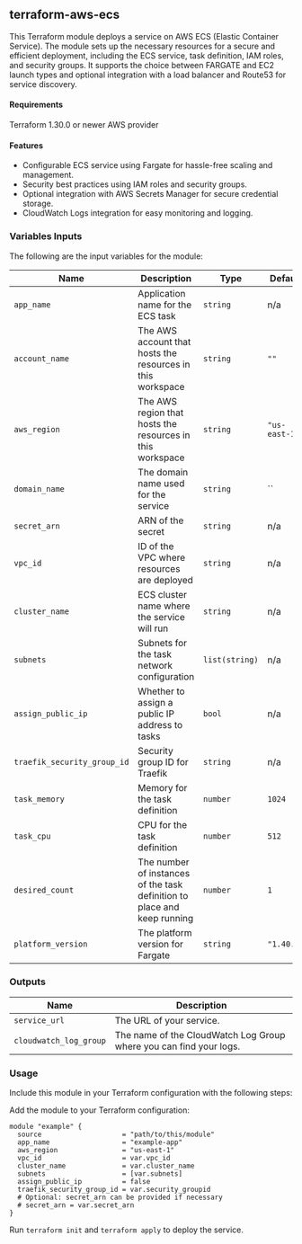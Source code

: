 ## terraform-aws-ecs
This Terraform module deploys a service on AWS ECS (Elastic Container Service). The module sets up the necessary resources for a secure and efficient deployment, including the ECS service, task definition, IAM roles, and security groups. It supports the choice between FARGATE and EC2 launch types and optional integration with a load balancer and Route53 for service discovery.

#### Requirements

Terraform 1.30.0 or newer
AWS provider

#### Features
- Configurable ECS service using Fargate for hassle-free scaling and management.
- Security best practices using IAM roles and security groups.
- Optional integration with AWS Secrets Manager for secure credential storage.
- CloudWatch Logs integration for easy monitoring and logging.

### Variables Inputs

The following are the input variables for the module:

| Name                      | Description                                                   | Type          | Default                                     | Required |
|---------------------------|---------------------------------------------------------------|---------------|---------------------------------------------|:--------:|
| `app_name`                | Application name for the ECS task                             | `string`      | n/a                                         |    yes   |
| `account_name`            | The AWS account that hosts the resources in this workspace    | `string`      | `""`                                        |    no    |
| `aws_region`              | The AWS region that hosts the resources in this workspace     | `string`      | `"us-east-1"`                               |    no    |
| `domain_name`             | The domain name used for the service                          | `string`      | `` |    no    |
| `secret_arn`              | ARN of the  secret                                     | `string`      | n/a                                         |    yes   |
| `vpc_id`                  | ID of the VPC where resources are deployed                    | `string`      | n/a                                         |    yes   |
| `cluster_name`            | ECS cluster name where the service will run                   | `string`      | n/a                                         |    yes   |
| `subnets`                 | Subnets for the task network configuration                    | `list(string)`| n/a                                         |    yes   |
| `assign_public_ip`        | Whether to assign a public IP address to tasks                | `bool`        | n/a                                         |    yes   |
| `traefik_security_group_id`| Security group ID for Traefik                                | `string`      | n/a                                         |    yes   |
| `task_memory`             | Memory for the task definition                                | `number`      | `1024`                                      |    no    |
| `task_cpu`                | CPU for the task definition                                   | `number`      | `512`                                       |    no    |
| `desired_count`           | The number of instances of the task definition to place and keep running | `number` | `1`                                     |    no    |
| `platform_version`        | The platform version for Fargate                              | `string`      | `"1.40.0"`                                  |    no    |



### Outputs

| Name                  | Description                                       |
|-----------------------|---------------------------------------------------|
| `service_url`         | The URL of your service.                          |
| `cloudwatch_log_group`| The name of the CloudWatch Log Group where you can find your logs. |

### Usage
Include this module in your Terraform configuration with the following steps:

Add the module to your Terraform configuration:

```
module "example" {
  source                    = "path/to/this/module"
  app_name                  = "example-app"
  aws_region                = "us-east-1"
  vpc_id                    = var.vpc_id
  cluster_name              = var.cluster_name
  subnets                   = [var.subnets]
  assign_public_ip          = false
  traefik_security_group_id = var.security_groupid
  # Optional: secret_arn can be provided if necessary
  # secret_arn = var.secret_arn
}
```
Run `terraform init` and `terraform apply` to deploy the service.


